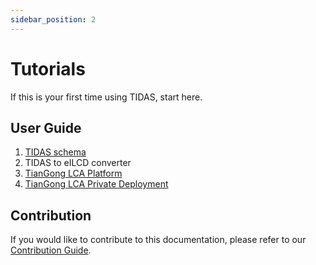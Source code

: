 ```yaml
---
sidebar_position: 2
---
```


# Tutorials

If this is your first time using TIDAS, start here.

## User Guide

1. [TIDAS schema](/docs/schema/TIDAS-Schema)
2. TIDAS to eILCD converter
3. [TianGong LCA Platform](https://docs.tiangong.earth/)
4. [TianGong LCA Private Deployment](https://docs.tiangong.earth/deploy/local-deploy)

## Contribution

If you would like to contribute to this documentation, please refer to our [Contribution Guide](/docs/how-to-contribut-tidas-doc).
